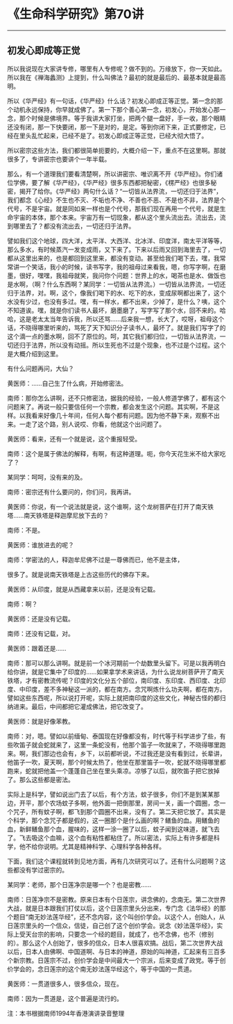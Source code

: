 # 《生命科学研究》第70讲

------

## 初发心即成等正觉

所以我说现在大家讲专修，哪里有人专修呢？做不到的。万缘放下，你一天如此。所以我在《禅海蠡测》上提到，什么叫佛法？最初的就是最后的、最基本就是最高明。

所以《华严经》有一句话，《华严经》什么话？初发心即成正等正觉。第一念的那个动机永远保持，你早就成佛了。第一下那个善心第一念，初发心，开始发心那一念，那个时候是佛境界。等于我讲大家打坐，把两个腿一盘好，手一收，那个眼睛还没有闭，那一下快要闭，那一下是对的，是定。等到你闭下来，正式要修定，已经在里头乱忙起来，已经不是了。初发心即成正等正觉，已经大彻大悟了。

所以密宗这些方法，我们都很简单扼要的，大概介绍一下，重点不在这里啊。那就很多了，专讲密宗也要讲个一年半载。

那么，有一个道理我们要看清楚啊，所以讲密宗、唯识离不开《华严经》。你们诸位学佛，要了解《华严经》，《华严经》很多东西都把秘密，《楞严经》也很多秘密，揭开了给你。《华严经》两句什么话？“一切皆从法界流，一切还归于法界”，我们都念《心经》不生也不灭、不垢也不净、不善也不恶、不是也不非，法界是个代号，不是宇宙。就是同如来一样也是个代号，那我们现在再用一个代号，就是生命宇宙的本体，那个本来。宇宙万有一切现象，都从这个里头流出去。流出去，流到哪里去了？都没有流出去，一切还归于法界。

譬如我们这个地球，四大洋，太平洋、大西洋、北冰洋、印度洋，南太平洋等等，那么多水，有时候蒸汽一发变成雨，又下来了。下来以后雨又回到海里去了，一切都从这里出来的，也是都回到这里来，都没有变动。甚至给我们喝下去，嘿，我常常讲一个笑话，我小的时候，读书写字，我的祖母过来看我，嗯，你写字啊，在磨墨，很好，嘿嘿，我祖母就笑，我问你个问题：世界上的水，喝茶也是水、做饭也是水啊，（啊？什么东西啊？某同学：一切皆从法界流。）一切皆从法界流，一切还归于法界，对。啊，这个，像我们喝下的水、吃下的水，变成尿啊都出来了，这个水没有少过，也没有多过。嘿，有一样水，都不出来，少掉了，是什么？咦，这个不知道诶。嘿，就是你们读书人最坏，磨墨磨了，写字写了那个水，回不来的。哈哈，这是老太太当年告诉我，所以还骂……后来我一想，长大了，哎呀，祖母这个话，不晓得哪里听来的，骂死了天下知识分子读书人，最坏了。就是我们写字了的这个滴一点的墨水啊，回不了原位的。呵，其它我们都归位，一切皆从法界流，一切还归于法界，所以没有动摇。所以生死也不过是个现象，也不过是个过程。这个是大概介绍到这里。

有什么问题再问，大仙？

黄医师：……自己生了什么病，开始修密法。

南师：那你怎么讲啊，还不只修密法，据我的经验，一般人修道学佛了，都有这个问题来了。再说一般只要信任何一个宗教，都会发生这个问题。其实啊，不是这样。以我看来好像几十年间，任何人每个都有问题。因为他不静下来，观察不出来。一走了这个路，别人说哎、你看，他就这个出问题了。

黄医师：看来，还有一个就是说，这个重报轻受。

南师：这个是属于佛法的解释，有啊，有这种道理。呃，你今天花生米不给大家吃了？

某同学：呵呵，没有来的及。

南师：密宗还有什么要问的，你们问，我再讲。

黄医师：你说，有一个说法就是说，这个谁啊，这个龙树菩萨在打开了南天铁塔……南天铁塔是释迦摩尼放下去的？

南师：不是。

黄医师：谁放进去的呢？

南师：学密法的人，释迦牟尼佛不过是一尊佛而已，他不是主体，

很多了。就是说南天铁塔是上古这些历代的佛存下来。

黄医师：从印度，就是从西藏拿来以前，还是没有记载。

南师：啊？

黄医师：还是没有记载。

南师：还没有记载，对。

黄医师：跟着还是……

南师：那可以那么讲啊。就是前一个冰河期前一个劫数里头留下。可是以我再明白给你讲，就是它集中了印度的……如果拿学术来讲话，为什么说龙树菩萨开了南天铁塔，才有密教流传呢？印度的文化分五个部位，南印度、东印度、西印度、北印度、中印度，差不多神秘这一派的，都在南方。念咒啊炼什么功夫啊，都在南方。譬如这些东西呢，所以说打开呢，实际上就把南印度的这些文化，神秘古怪的都归纳进来。最后，中间都把它灌成佛法，把它改变了。

黄医师：就是好像苯教。

南师：对，嗯。譬如以前缅甸、泰国现在好像都没有，时代等于科学进步了些，有些吹笛子就会蛇就来了，这里一条蛇没有，他那个笛子一吹就来了，不晓得哪里跑来。啊，我们那边也会有，乡下，以前都听说，不过我还是没有看到过，长辈讲，他笛子一吹，夏天啊，那个时候太热了，他坐在那里笛子一吹，蛇就不晓得哪里都跑来，蛇就把他盖一个蓬蓬自己坐在里头乘凉。凉够了以后，就吹笛子把它放掉了。那么这些都是密法。

实际上是科学，譬如说出门去了以后，有个方法，蚊子很多，你们不是到某某那边，开平，那个农场蚊子多啊，他外面一把倒那里，房间一关，画一个圆圈，念一个咒子，所有蚊子啊，都飞到那个圆圈不出来，没有了。第二天把它放了。其实是个科学，那个念咒子都是假的，这一圈那个是什么画的啊？鳝鱼的血。用鳝鱼的血，新鲜鳝鱼那个血，腥味的，这样一涂一圈了以后，蚊子闻到这味道，就飞去了。飞去吸这个血嘛，这个血有粘性都粘住了。所以密法，实际上有许多都是科学，他不给你说明。尤其是精神科学、心理科学各种各样。

下面，我们这个课程就转到见地方面，再有几次研究可以了。还有什么问题啊？这些都没有学过密宗的。

某同学：老师，那个日莲净宗是哪一个？也是密教……

南师：日莲净宗不是密教。原来日本有个日莲宗，讲念佛的，念南无。第二次世界大战，就是日本跟我们打仗以后，这个日莲宗里头分出来，专门念《法华经》的那个题目“南无妙法莲华经”，还不念内容，这个叫创价学会。以这个人，创始人，从日莲宗里头的一个信众，信徒，自己创了这个创价学会。说念《妙法莲华经》，实际上受天台宗的影响，只要念一个经的题目，就成了，也不念佛，也不（修别的）。那么这个人创始了，很多的信众，日本人很喜欢搞。战后，第二次世界大战以后，日本人由佛啊、中国道啊、与日本的神道，原始的叫神道，汇起来有三百多个新宗教。日莲宗不过，创价学会是中间最大一个宗派，后来变成了政党。等于创价学会的，念日莲宗的这个南无妙法莲华经这个，等于中国的一贯道。

黄医师：一贯道很多人，很多信众，现在。

南师：因为一贯道是，这个普遍是流行的。

注：本书根据南师1994年香港演讲录音整理

